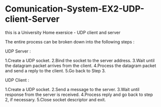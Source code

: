 # Comunication-System-EX2-UDP-client-Server
this is a University Home exersice - UDP client and server

The entire process can be broken down into the following steps : 

UDP Server :  

1.Create a UDP socket.
2.Bind the socket to the server address.
3.Wait until the datagram packet arrives from the client.
4.Process the datagram packet and send a reply to the client.
5.Go back to Step 3.


UDP Client :  

1.Create a UDP socket.
2.Send a message to the server.
3.Wait until response from the server is received.
4.Process reply and go back to step 2, if necessary.
5.Close socket descriptor and exit.